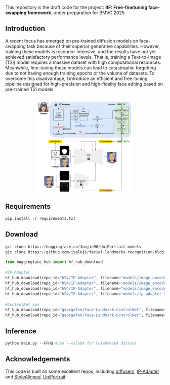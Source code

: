 This repository is the draft code for the project: **4F: Free-finetuning face-swapping framework**, under preparation for BMVC 2025.

## Introduction <a name="introduction"></a>
A recent focus has emerged on pre-trained diffusion models on face-swapping task because of their superior generative capabilities. However, training these models is resource-intensive, and the results have not yet achieved satisfactory performance levels. That is, training a Text-to-Image (T2I) model requires a massive dataset with high computational resources. Meanwhile, fine-tuning these models can lead to catastrophic forgetting due to not having enough training epochs or the volume of datasets. To overcome this disadvantage, I introduce an efficient and free-tuning pipeline designed for high-precision and high-fidelity face editing based on pre-trained T2I models.
<p align="center">
  <br>
  <img src="data/architecture.png" alt="Architecture Glance" width="60%"/>
  <br>
</p>

## Requirements
```python
pip install -r requirements.txt
```

## Download
```python
git clone https://huggingface.co/Junjie96/UniPortrait models
git clone https://github.com/italojs/facial-landmarks-recognition/blob/master/shape_predictor_68_face_landmarks.dat models
```
```python
from huggingface_hub import hf_hub_download

#IP-Adapter
hf_hub_download(repo_id="h94/IP-Adapter", filename="models/image_encoder/config.json", local_dir="./models/IP-Adapter")
hf_hub_download(repo_id="h94/IP-Adapter", filename="models/image_encoder/model.safetensors", local_dir="./models/IP-Adapter")
hf_hub_download(repo_id="h94/IP-Adapter", filename="models/image_encoder/pytorch_model.bin", local_dir="./models/IP-Adapter")
hf_hub_download(repo_id="h94/IP-Adapter", filename="models/ip-adapter_sd15.bin", local_dir="./models/IP-Adapter")

#ControlNet kps
hf_hub_download(repo_id="georgefen/Face-Landmark-ControlNet", filename="models_for_diffusers/config.json", local_dir="./models/ControlNetModel_kps")
hf_hub_download(repo_id="georgefen/Face-Landmark-ControlNet", filename="models_for_diffusers/diffusion_pytorch_model.bin", local_dir="./models/ControlNetModel_kps")
```
## Inference
```python
python main.py --FFHQ #use --celebA for CelebMaskA dataset
```
## **Acknowledgements**

This code is built on some excellent repos, including [diffusers](https://github.com/huggingface/diffusers), [IP-Adapter](https://github.com/tencent-ailab/IP-Adapter) and [StyleAligned](https://github.com/google/style-aligned), [UniPortrait](https://github.com/junjiehe96/UniPortrait)
